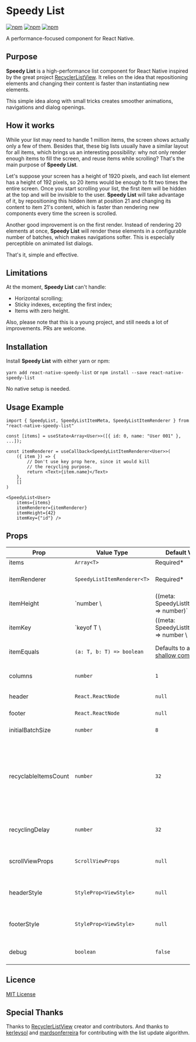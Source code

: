 
# Speedy List

[![npm](https://img.shields.io/npm/v/react-native-speedy-list?style=flat-square)](https://www.npmjs.com/package/react-native-speedy-list)
[![npm](https://img.shields.io/npm/l/react-native-speedy-list?style=flat-square)](https://www.npmjs.com/package/react-native-speedy-list)
[![npm](https://img.shields.io/npm/dw/react-native-speedy-list?style=flat-square)](https://www.npmjs.com/package/react-native-speedy-list)

A performance-focused component for React Native.

## Purpose

**Speedy List** is a high-performance list component for React Native inspired by the great project [RecyclerListView](https://github.com/Flipkart/recyclerlistview). It relies on the idea that repositioning elements and changing their content is faster than instantiating new elements.

This simple idea along with small tricks creates smoother animations, navigations and dialog openings. 

## How it works

While your list may need to handle 1 million items, the screen shows actually only a few of them. Besides that, these big lists usually have a similar layout for all items, which brings us an interesting possibility: why not only render enough items to fill the screen, and reuse items while scrolling? That's the main purpose of **Speedy List**.

Let's suppose your screen has a height of 1920 pixels, and each list element has a height of 192 pixels, so 20 items would be enough to fit two times the entire screen. Once you start scrolling your list, the first item will be hidden at the top and will be invisible to the user. **Speedy List** will take advantage of it, by repositioning this hidden item at position 21 and changing its content to item 21's content, which is faster than rendering new components every time the screen is scrolled.

Another good improvement is on the first render. Instead of rendering 20 elements at once, **Speedy List** will render these elements in a configurable number of batches, which makes navigations softer. This is especially perceptible on animated list dialogs.

That's it, simple and effective.

## Limitations

At the moment, **Speedy List** can't handle:

* Horizontal scrolling;
* Sticky indexes, excepting the first index;
* Items with zero height.

Also, please note that this is a young project, and still needs a lot of improvements. PRs are welcome.


## Installation

Install **Speedy List** with either yarn or npm:

```yarn add react-native-speedy-list``` or ```npm install --save react-native-speedy-list```

No native setup is needed.

## Usage Example

```TSX  
import { SpeedyList, SpeedyListItemMeta, SpeedyListItemRenderer } from "react-native-speedy-list"

const [items] = useState<Array<User>>([{ id: 0, name: "User 001" }, ...]);  
  
const itemRenderer = useCallback<SpeedyListItemRenderer<User>>(
    ({ item }) => { 
        // Don't use key prop here, since it would kill
        // the recycling purpose.
        return <Text>{item.name}</Text> 
    }, 
    []
)
  
<SpeedyList<User>
    items={items} 
    itemRenderer={itemRenderer} 
    itemHeight={42}
    itemKey={"id"} />  
```  

## Props

| Prop                 | Value Type                  | Default Value                                                                                                                              | Description                                                                                               |  
|----------------------|-----------------------------|--------------------------------------------------------------------------------------------------------------------------------------------|-----------------------------------------------------------------------------------------------------------|  
| items                | `Array<T>`                  | Required*                                                                                                                                  | List entries.                                                                                             |  
| itemRenderer         | `SpeedyListItemRenderer<T>` | Required*                                                                                                                                  | Function to render a list entry.                                                                          |  
| itemHeight           | `number \                   | ((meta: SpeedyListItemMeta<T>) => number)`                                                                                                 | Required*                                                                                                 | Number or function to extract an entry height. |  
| itemKey              | `keyof T \                  | ((meta: SpeedyListItemMeta<T>) => number \                                                                                                 | string)`                                                                                                  | Required* | Property name or function to extract an entry unique key.  |  
| itemEquals           | `(a: T, b: T) => boolean`   | Defaults to a build-in [shallow comparator](https://github.com/FSPinho/react-native-speedy-list/blob/master/src/util/ObjectUtil/index.ts). | Function to compare two entries.                                                                          |
| columns              | `number`                    | `1`                                                                                                                                        | Amount of columns per row.                                                                                  |
| header               | `React.ReactNode`           | `null`                                                                                                                                     | List header component.                                                                                    |
| footer               | `React.ReactNode`           | `null`                                                                                                                                     | List footer component.                                                                                    |
| initialBatchSize     | `number`                    | `8`                                                                                                                                        | First render batch size.                                                                                  |
| recyclableItemsCount | `number`                    | `32`                                                                                                                                       | Amount of recyclable items to render. This should be enough to fill at least two times the screen height. |
| recyclingDelay       | `number`                    | `32`                                                                                                                                       | Interval in milliseconds between list updates.                                                            |
| scrollViewProps      | `ScrollViewProps`           | `null`                                                                                                                                     | Applied to the internal ScrollView component.                                                             |
| headerStyle          | `StyleProp<ViewStyle>`      | `null`                                                                                                                                     | Applied to the header wrapper component.                                                                  |
| footerStyle          | `StyleProp<ViewStyle>`      | `null`                                                                                                                                     | Applied to the footer wrapper component.                                                                  |
| debug                | `boolean`                   | `false`                                                                                                                                    | Enables **Speedy List** debug logs                                                                        |


## Licence

[MIT License](https://github.com/FSPinho/react-native-speedy-list/blob/master/LICENSE)

## Special Thanks

Thanks to [RecyclerListView](https://github.com/Flipkart/recyclerlistview) creator and contributors. And thanks to [kerleysol](https://github.com/kerleysol) and [mardsonferreira](https://github.com/mardsonferreira) for contributing with the list update algorithm.

